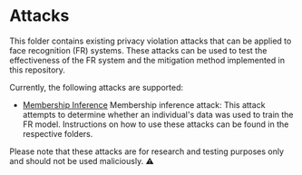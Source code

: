 # Attacks
This folder contains existing privacy violation attacks that can be applied to face recognition (FR) systems.
These attacks can be used to test the effectiveness of the FR system and the mitigation method implemented in
this repository.

Currently, the following attacks are supported:
- [Membership Inference](Attacks/Membership_Inference/MembershipAttack.py)
Membership inference attack: This attack attempts to determine whether an individual's data was used to train the FR model.
Instructions on how to use these attacks can be found in the respective folders.

Please note that these attacks are for research and testing purposes only and should not be used maliciously. :warning: